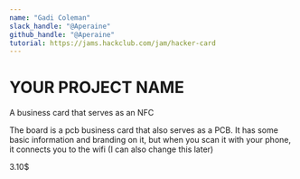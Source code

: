```yaml
---
name: "Gadi Coleman"
slack_handle: "@Aperaine"
github_handle: "@Aperaine"
tutorial: https://jams.hackclub.com/jam/hacker-card
---
```


# YOUR PROJECT NAME
A business card that serves as an NFC
<!-- Describe your board in 2-3 sentences. What are you making? What will it do? -->
The board is a pcb business card that also serves as a PCB. It has some basic information and branding on it, but when you scan it with your phone, it connects you to the wifi (I can also change this later)
<!-- How much is it going to cost? -->
3.10$
<!-- Tell us a little bit about your design process. What were some challenges? What helped? ***Totally optional*** -->
